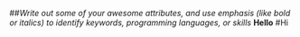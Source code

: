 ##*Write out some of your awesome attributes, and use emphasis (like bold or italics) to identify keywords, programming languages, or skills*
**Hello**
#Hi
